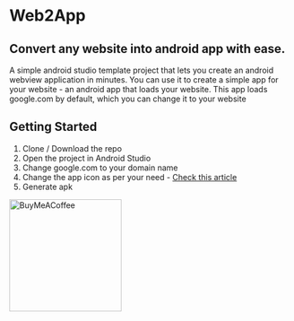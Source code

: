 # Web2App
## Convert any website into android app with ease.

A simple android studio template project that lets you create an android webview application in minutes. You can use it to create a simple app for your website - an android app that loads your website. This app loads google.com by default, which you can change it to your website 

## Getting Started
1. Clone / Download the repo
2. Open the project in Android Studio
3. Change google.com to your domain name
4. Change the app icon as per your need - [Check this article](https://vishwas-r.medium.com/how-to-create-change-android-app-icon-easily-94a56435911a)
5. Generate apk

<a href="https://www.buymeacoffee.com/vishwas.r" target="_blank"><img src="https://cdn.buymeacoffee.com/buttons/v2/default-yellow.png" alt="BuyMeACoffee" width="200"/></a>
